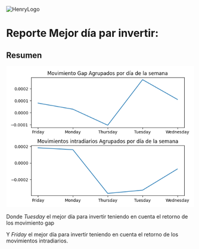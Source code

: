 ![HenryLogo](https://d31uz8lwfmyn8g.cloudfront.net/Assets/logo-henry-white-lg.png)
# Reporte Mejor día par invertir:
## Resumen
![Report](best_day-28_06_2022.png)

Donde *Tuesday* el mejor día para invertir teniendo en cuenta el retorno de los movimiento gap

Y *Friday* el mejor día para invertir teniendo en cuenta el retorno de los movimientos intradiarios.